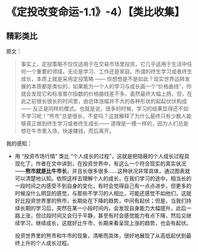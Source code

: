# 《定投改变命运-1.1》-4）【类比收集】



## 精彩类比

原文：

> 事实上，定投策略不仅仅适用于在交易市场里投资，它几乎适用于生活中任何一个重要的领域，无论是学习、工作还是家庭。所谓的终生学习或者终生成长，本质上就是采用定投策略 —— 你想想是不是如此？现实世界运转发展的本质都是类似的，如果能为一个人的学习与成长画一个“价格曲线”，你就会发现它和标准普尔指数的价格曲线差不多，虽然最终大幅上扬，但，在此之前很长很长的时间里，由总体涨幅并不大的各种形状的起起伏伏构成 —— 反正是同样的模式。也就是说，很多的时候，学习的结果显得还不如不学习呢！“熊市”总是很长，不是吗？这就解释了为什么最终只有少数人能够真正做到终生学习或者终生成长—— 道理是一模一样的，因为人们总是想在牛市里入场，快速赚钱，而后离开。

我的感知：

- 用 “投资市场行情” 类比 “个人成长的过程”，这就是把隐蔽的个人成长过程具现化了，作者在文中讲到，在投资世界中，有这么一个符合现实的真实状况——**熊市就是比牛市长**，并且长很多很多……这种状况非常具体，通过图表就可以清楚地认知。依照这样去理解个人的成长，在我们学习的途中，相当长的一段时间之内感受不到自身的变化，有时会觉得自己有一点点进步，但更多的时候没什么明显的感觉，与那些不学习的人相比，可能还感觉不如他们，这就好比投资世界里的熊市，长期处在下降的趋势，中间有起伏；但是，当我们持续长期的学习后，突然在某一小段时间内，会发现自身能力大幅提升，此后一路上涨，但过段时间又会归于平静，甚至有时会感觉能力有点下降，然后又继续学习，继续成长，这就好比牛市，长期来看呈现上涨的趋势，也会有起伏。

  投资世界里的熊市和牛市的现象，清晰而具体，很好地展现了从高低起伏到最终上升的个人成长过程。

